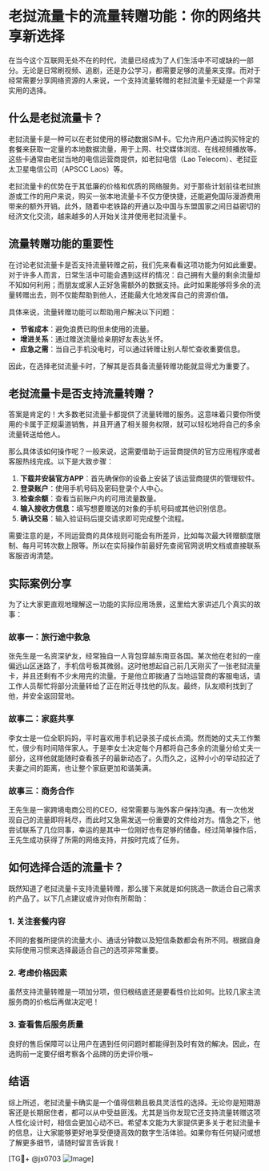 # 老挝流量卡的流量转赠功能：你的网络共享新选择

在当今这个互联网无处不在的时代，流量已经成为了人们生活中不可或缺的一部分。无论是日常刷视频、追剧，还是办公学习，都需要足够的流量来支撑。而对于经常需要分享网络资源的人来说，一个支持流量转赠的老挝流量卡无疑是一个非常实用的选择。

## 什么是老挝流量卡？

老挝流量卡是一种可以在老挝使用的移动数据SIM卡。它允许用户通过购买特定的套餐来获取一定量的本地数据流量，用于上网、社交媒体浏览、在线视频播放等。这些卡通常由老挝当地的电信运营商提供，如老挝电信（Lao Telecom）、老挝亚太卫星电信公司（APSCC Laos）等。

老挝流量卡的优势在于其低廉的价格和优质的网络服务。对于那些计划前往老挝旅游或工作的用户来说，购买一张本地流量卡不仅方便快捷，还能避免国际漫游费用带来的额外开销。此外，随着中老铁路的开通以及中国与东盟国家之间日益密切的经济文化交流，越来越多的人开始关注并使用老挝流量卡。

## 流量转赠功能的重要性

在讨论老挝流量卡是否支持流量转赠之前，我们先来看看这项功能为何如此重要。对于许多人而言，日常生活中可能会遇到这样的情况：自己拥有大量的剩余流量却不知如何利用；而朋友或家人正好急需额外的数据支持。此时如果能够将多余的流量转赠出去，则不仅能帮助到他人，还能最大化地发挥自己的资源价值。

具体来说，流量转赠功能可以帮助用户解决以下问题：
- **节省成本**：避免浪费已购但未使用的流量。
- **增进关系**：通过赠送流量给亲朋好友表达关怀。
- **应急之需**：当自己手机没电时，可以通过转赠让别人帮忙查收重要信息。

因此，在选择老挝流量卡时，了解其是否具备流量转赠功能就显得尤为重要了。

## 老挝流量卡是否支持流量转赠？

答案是肯定的！大多数老挝流量卡都提供了流量转赠的服务。这意味着只要你所使用的卡属于正规渠道销售，并且开通了相关服务权限，就可以轻松地将自己的多余流量转送给他人。

那么具体该如何操作呢？一般来说，这需要借助于运营商提供的官方应用程序或者客服热线完成。以下是大致步骤：

1. **下载并安装官方APP**：首先确保你的设备上安装了该运营商提供的管理软件。
2. **登录账户**：使用手机号码及密码登录个人中心。
3. **检查余额**：查看当前账户内的可用流量数量。
4. **输入接收方信息**：填写想要赠送的对象的手机号码或其他识别信息。
5. **确认交易**：输入验证码后提交请求即可完成整个流程。

需要注意的是，不同运营商的具体规则可能会有所差异，比如每次最大转赠额度限制、每月可转次数上限等。所以在实际操作前最好先查阅官网说明文档或直接联系客服咨询清楚。

## 实际案例分享

为了让大家更直观地理解这一功能的实际应用场景，这里给大家讲述几个真实的故事：

### 故事一：旅行途中救急
张先生是一名资深驴友，经常独自一人背包穿越东南亚各国。某次他在老挝的一座偏远山区迷路了，手机信号极其微弱。这时他想起自己前几天刚买了一张老挝流量卡，并且还剩有不少未用完的流量。于是他立即拨通了当地运营商的客服电话，请工作人员帮忙将部分流量转给了正在附近寻找他的队友。最终，队友顺利找到了他，并安全返回营地。

### 故事二：家庭共享
李女士是一位全职妈妈，平时喜欢用手机记录孩子成长点滴。然而她的丈夫工作繁忙，很少有时间陪伴家人。于是李女士决定每个月都将自己多余的流量分给丈夫一部分，这样他就能随时查看孩子的最新动态了。久而久之，这种小小的举动拉近了夫妻之间的距离，也让整个家庭更加和谐美满。

### 故事三：商务合作
王先生是一家跨境电商公司的CEO，经常需要与海外客户保持沟通。有一次他发现自己的流量即将耗尽，而此时又急需发送一份重要的文件给对方。情急之下，他尝试联系了几位同事，幸运的是其中一位刚好也有足够的储备。经过简单操作后，王先生成功获得了所需的网络支持，并按时完成了任务。

## 如何选择合适的流量卡？

既然知道了老挝流量卡支持流量转赠，那么接下来就是如何挑选一款适合自己需求的产品了。以下几点建议或许对你有所帮助：

### 1. 关注套餐内容
不同的套餐所提供的流量大小、通话分钟数以及短信条数都会有所不同。根据自身实际使用习惯来选择最适合自己的选项非常重要。

### 2. 考虑价格因素
虽然支持流量转赠是一项加分项，但归根结底还是要看性价比如何。比较几家主流服务商的价格后再做决定吧！

### 3. 查看售后服务质量
良好的售后保障可以让用户在遇到任何问题时都能得到及时有效的解决。因此，在选购前一定要仔细考察各个品牌的历史评价哦~

## 结语

综上所述，老挝流量卡确实是一个值得信赖且极具灵活性的选择。无论你是短期游客还是长期居住者，都可以从中受益匪浅。尤其是当你发现它还支持流量转赠这项人性化设计时，相信会更加心动不已。希望本文能为大家提供更多关于老挝流量卡的信息，让大家能够更好地享受便捷高效的数字生活体验。如果你有任何疑问或想了解更多细节，请随时留言告诉我！

[TG💪+ @jx0703 ![Image](https://github.com/user-attachments/assets/dbca1d08-cadb-493c-b0ec-ad6f7a83f270)]
